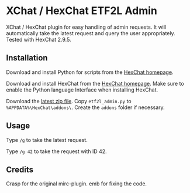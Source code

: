 # XChat / HexChat ETF2L Admin

XChat / HexChat plugin for easy handling of admin requests. It will automatically take the latest request and query the user appropriately.
Tested with HexChat 2.9.5.

## Installation
Download and install Python for scripts from the [HexChat homepage](http://hexchat.org/downloads.html).

Download and install HexChat from the [HexChat homepage](http://hexchat.org/downloads.html). Make sure to enable the Python language Interface when installing HexChat.

Download the [latest zip file](https://github.com/nTraum/XChat-ETF2L-Admin/archive/master.zip). Copy `etf2l_admin.py` to `%APPDATA%\HexChat\addons\`. Create the `addons` folder if necessary.

## Usage
Type `/g` to take the latest request.

Type `/g 42` to take the request with ID 42.

## Credits
Crasp for the original mirc-plugin. emb for fixing the code.
